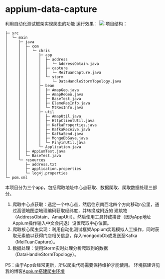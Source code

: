 # appium-data-capture
利用自动化测试框架实现爬虫的功能
运行效果：
<img src="http://github-blog.oss-cn-shenzhen.aliyuncs.com/2019-3-1.gif"/>
项目结构：
```
├─ src
│  └─ main
│     ├─ java
│     │  ├─ com
│     │  │  └─ chris
│     │  │     ├─ app
│     │  │     │  ├─ address
│     │  │     │  │  └─ AddressObtain.java
│     │  │     │  ├─ capture
│     │  │     │  │  └─ MeiTuanCapture.java
│     │  │     │  └─ storm
│     │  │     │     └─ DataHandleStormTopology.java
│     │  │     ├─ bean
│     │  │     │  ├─ AmapGeo.java
│     │  │     │  ├─ AmapReGeo.java
│     │  │     │  ├─ BaseTest.java
│     │  │     │  ├─ ElemeResInfo.java
│     │  │     │  └─ MtResInfo.java
│     │  │     ├─ util
│     │  │     │  ├─ AmapUtil.java
│     │  │     │  ├─ HttpClientUtil.java
│     │  │     │  ├─ KafkaProperties.java
│     │  │     │  ├─ KafkaReceive.java
│     │  │     │  ├─ KafkaSend.java
│     │  │     │  ├─ MongoDbSave.java
│     │  │     │  └─ PinyinUtil.java
│     │  │     └─ Application.java
│     │  ├─ AppiumTest.java
│     │  └─ BaseTest.java
│     └─ resources
│        ├─ address.txt
│        ├─ application.properties
│        └─ log4j.properties
└─ pom.xml
```
本项目分为三个app，包括爬取地址中心点获取、数据爬取、爬取数据处理三部分。
1. 爬取中心点获取：选定一个中心点，然后往东南西北四个方向移动n公里，通过高德地图逆地理编码获取经纬度，并转换成附近的
建筑物（AddressObtain、AmapUtil）。然后使用工具转成拼音（因为App地址Appium操作输入中文会闪退）设置爬取中心位置。
2. 爬取核心爬虫实现：利用自动化测试框架Appium实现模拟人工操作，同时获取元素值以获得门店相关信息，存入mongodbDb或发送至Kafka（MeiTuanCapture）。
3. 数据处理：使用Storm实时处理分析爬取到的数据（DataHandleStormTopology）。

PS：由于App会经常更新，所以爬虫代码需要保持维护才能使用。
环境搭建详见我的博客<a href="https://blog.developabc.com/2019/03/01/appium.html">Appium搭建爬虫环境</a>  

